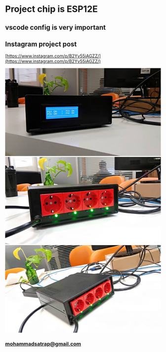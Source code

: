 # Project chip is ESP12E

## vscode config is very important 


## Instagram project post 
[https://www.instagram.com/p/B2Yv55iAGZZ/](https://www.instagram.com/p/B2Yv55iAGZZ/)

![IMAGE 1](/images/1.jpg)
![IMAGE 2](/images/2.jpg)
![IMAGE 3](/images/3.jpg)


### mohammadsatrap@gmail.com


